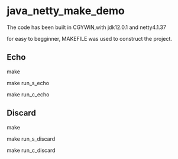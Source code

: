 # java_netty_make_demo

The code has been built in CGYWIN,with jdk12.0.1 and netty4.1.37

for easy to begginner, MAKEFILE was used to construct the project.

## Echo
make 

make run_s_echo

make run_c_echo

## Discard
make 

make run_s_discard

make run_c_discard


